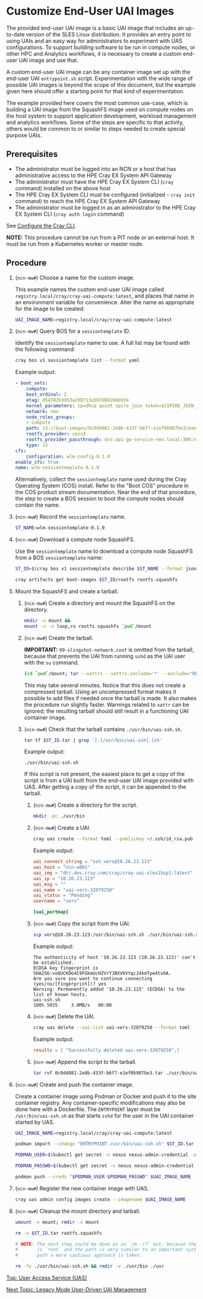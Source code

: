 # Customize End-User UAI Images

The provided end-user UAI image is a basic UAI image that includes an up-to-date version of the SLES Linux distribution. It provides an entry point to using UAIs and an easy way for administrators to experiment with UAS configurations.
To support building software to be run in compute nodes, or other HPC and Analytics workflows, it is necessary to create a custom end-user UAI image and use that.

A custom end-user UAI image can be any container image set up with the end-user UAI `entrypoint.sh` script.
Experimentation with the wide range of possible UAI images is beyond the scope of this document, but the example given here should offer a starting point for that kind of experimentation.

The example provided here covers the most common use-case, which is building a UAI image from the SquashFS image used on compute nodes on the host system to support application development, workload management and analytics workflows.
Some of the steps are specific to that activity, others would be common to or similar to steps needed to create special purpose UAIs.

## Prerequisites

* The administrator must be logged into an NCN or a host that has administrative access to the HPE Cray EX System API Gateway
* The administrator must have the HPE Cray EX System CLI (`cray` command) installed on the above host
* The HPE Cray EX System CLI must be configured (initialized - `cray init` command) to reach the HPE Cray EX System API Gateway
* The administrator must be logged in as an administrator to the HPE Cray EX System CLI (`cray auth login` command)

See [Configure the Cray CLI](../configure_cray_cli.md).

**NOTE:** This procedure cannot be run from a PIT node or an external host. It must be run from a Kubernetes worker or master node.

## Procedure

1. (`ncn-mw#`) Choose a name for the custom image.

     This example names the custom end-user UAI image called `registry.local/cray/cray-uai-compute:latest`, and places that name in an environment variable for convenience. Alter the name as appropriate for the image to be created:

    ```bash
    UAI_IMAGE_NAME=registry.local/cray/cray-uai-compute:latest
    ```

1. (`ncn-mw#`) Query BOS for a `sessiontemplate` ID.

    Identify the `sessiontemplate` name to use. A full list may be found with the following command:

    ```bash
    cray bos v1 sessiontemplate list --format yaml
    ```

    Example output:

    ```yaml
    - boot_sets:
        compute:
        boot_ordinal: 2
        etag: d54782b3853a2d8713a597d80286b93e
        kernel_parameters: ip=dhcp quiet spire_join_token=${SPIRE_JOIN_TOKEN}
        network: nmn
        node_roles_groups:
        - Compute
        path: s3://boot-images/0c0d4081-2e8b-433f-b6f7-e1ef0b907be3/manifest.json
        rootfs_provider: cpss3
        rootfs_provider_passthrough: dvs:api-gw-service-nmn.local:300:nmn0
        type: s3
    cfs:
        configuration: wlm-config-0.1.0
    enable_cfs: true
    name: wlm-sessiontemplate-0.1.0
    ```

    Alternatively, collect the `sessiontemplate` name used during the Cray Operating System (COS) install. Refer to the "Boot COS" procedure in the COS product stream documentation.
    Near the end of that procedure, the step to create a BOS session to boot the compute nodes should contain the name.

1. (`ncn-mw#`) Record the `sessiontemplate` name.

    ```bash
    ST_NAME=wlm-sessiontemplate-0.1.0
    ```

1. (`ncn-mw#`) Download a compute node SquashFS.

    Use the `sessiontemplate` name to download a compute node SquashFS from a BOS `sessiontemplate` name:

    ```bash
    ST_ID=$(cray bos v1 sessiontemplate describe $ST_NAME --format json | jq -r '.boot_sets.compute.path' | awk -F/ '{print $4}')

    cray artifacts get boot-images $ST_ID/rootfs rootfs.squashfs
    ```

1. Mount the SquashFS and create a tarball.

    1. (`ncn-mw#`) Create a directory and mount the SquashFS on the directory.

        ```bash
        mkdir -v mount && 
        mount -v -o loop,ro rootfs.squashfs `pwd`/mount
        ```

    1. (`ncn-mw#`) Create the tarball.

        **IMPORTANT:** `99-slingshot-network.conf` is omitted from the tarball, because that prevents the UAI from running `sshd` as the UAI user with the `su` command.

        ```bash
        (cd `pwd`/mount; tar --xattrs --xattrs-include='*' --exclude="99-slingshot-network.conf" -cf "../$ST_ID.tar" .) 2> /dev/null
        ```

        This may take several minutes. Notice that this does not create a compressed tarball. Using an uncompressed format makes it possible to add files if needed once the tarball is made.
        It also makes the procedure run slightly faster. Warnings related to `xattr` can be ignored; the resulting tarball should still result in a functioning UAI container image.

    1. (`ncn-mw#`) Check that the tarball contains `./usr/bin/uai-ssh.sh`.

        ```bash
        tar tf $ST_ID.tar | grep '[.]/usr/bin/uai-ssh[.]sh'
        ```

        Example output:

        ```text
        ./usr/bin/uai-ssh.sh
        ```

        If this script is not present, the easiest place to get a copy of the script is from a UAI built from the end-user UAI image provided with UAS.
        After getting a copy of the script, it can be appended to the tarball.

        1. (`ncn-mw#`) Create a directory for the script.

            ```bash
            mkdir -pc ./usr/bin
            ```

        1. (`ncn-mw#`) Create a UAI.

            ```bash
            cray uas create --format toml --publickey ~/.ssh/id_rsa.pub
            ```

            Example output:

            ```toml
            uai_connect_string = "ssh vers@10.26.23.123"
            uai_host = "ncn-w001"
            uai_img = "dtr.dev.cray.com/cray/cray-uai-sles15sp1:latest"
            uai_ip = "10.26.23.123"
            uai_msg = ""
            uai_name = "uai-vers-32079250"
            uai_status = "Pending"
            username = "vers"

            [uai_portmap]
            ```

        1. (`ncn-mw#`) Copy the script from the UAI.

            ```bash
            scp vers@10.26.23.123:/usr/bin/uai-ssh.sh ./usr/bin/uai-ssh.sh
            ```

            Example output:

            ```text
            The authenticity of host '10.26.23.123 (10.26.23.123)' can't be established.
            ECDSA key fingerprint is SHA256:voQUCKDG4C9FGkmUcHZVrYJBXVKVYqcJ4kmTpe4tvOA.
            Are you sure you want to continue connecting (yes/no/[fingerprint])? yes
            Warning: Permanently added '10.26.23.123' (ECDSA) to the list of known hosts.
            uai-ssh.sh                                                                    100% 5035     3.0MB/s   00:00
            ```

        1. (`ncn-mw#`) Delete the UAI.

            ```bash
            cray uas delete --uai-list uai-vers-32079250 --format toml
            ```

            Example output:

            ```toml
            results = [ "Successfully deleted uai-vers-32079250",]
            ```

        1. (`ncn-mw#`) Append the script to the tarball.

            ```bash
            tar rvf 0c0d4081-2e8b-433f-b6f7-e1ef0b907be3.tar ./usr/bin/uai-ssh.sh
            ```

1. (`ncn-mw#`) Create and push the container image.

    Create a container image using Podman or Docker and push it to the site container registry. Any container-specific modifications may also be done here with a Dockerfile.
    The `ENTRYPOINT` layer must be `/usr/bin/uai-ssh.sh` as that starts `sshd` for the user in the UAI container started by UAS.

    ```bash
    UAI_IMAGE_NAME=registry.local/cray/cray-uai-compute:latest

    podman import --change "ENTRYPOINT /usr/bin/uai-ssh.sh" $ST_ID.tar $UAI_IMAGE_NAME

    PODMAN_USER=$(kubectl get secret -n nexus nexus-admin-credential -o json | jq -r '.data.username' | base64 -d)

    PODMAN_PASSWD=$(kubectl get secret -n nexus nexus-admin-credential -o json | jq -r '.data.password' | base64 -d)

    podman push --creds "$PODMAN_USER:$PODMAN_PASSWD" $UAI_IMAGE_NAME
    ```

1. (`ncn-mw#`) Register the new container image with UAS.

    ```bash
    cray uas admin config images create --imagename $UAI_IMAGE_NAME
    ```

1. (`ncn-mw#`) Cleanup the mount directory and tarball.

    ```bash
    umount -v mount; rmdir -v mount

    rm -v $ST_ID.tar rootfs.squashfs

    # NOTE: The next step could be done as an `rm -rf` but, because the user
    #       is `root` and the path is very similar to an important system
    #       path a more cautious approach is taken.

    rm -fv ./usr/bin/uai-ssh.sh && rmdir -v ./usr/bin ./usr
    ```

[Top: User Access Service (UAS)](README.md)

[Next Topic: Legacy Mode User-Driven UAI Management](Legacy_Mode_User-Driven_UAI_Management.md)
